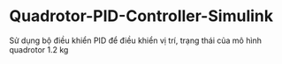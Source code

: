 # Quadrotor-PID-Controller-Simulink
Sử dụng bộ điều khiển PID để điều khiển vị trí, trạng thái của mô hình quadrotor 1.2 kg
